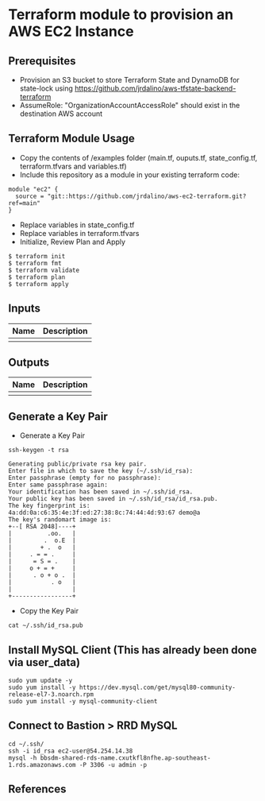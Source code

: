 # Terraform module to provision an AWS EC2 Instance

## Prerequisites
- Provision an S3 bucket to store Terraform State and DynamoDB for state-lock using https://github.com/jrdalino/aws-tfstate-backend-terraform
- AssumeRole: "OrganizationAccountAccessRole" should exist in the destination AWS account

## Terraform Module Usage
- Copy the contents of /examples folder (main.tf, ouputs.tf, state_config.tf, terraform.tfvars and variables.tf)
- Include this repository as a module in your existing terraform code:
```
module "ec2" {
  source = "git::https://github.com/jrdalino/aws-ec2-terraform.git?ref=main"
}
```
- Replace variables in state_config.tf
- Replace variables in terraform.tfvars
- Initialize, Review Plan and Apply
```
$ terraform init
$ terraform fmt
$ terraform validate
$ terraform plan
$ terraform apply
```

## Inputs
| Name | Description |
|------|-------------|
| | |

## Outputs
| Name | Description |
|------|-------------|
| | |

## Generate a Key Pair
- Generate a Key Pair
```
ssh-keygen -t rsa
```
```
Generating public/private rsa key pair.
Enter file in which to save the key (~/.ssh/id_rsa): 
Enter passphrase (empty for no passphrase): 
Enter same passphrase again: 
Your identification has been saved in ~/.ssh/id_rsa.
Your public key has been saved in ~/.ssh/id_rsa/id_rsa.pub.
The key fingerprint is:
4a:dd:0a:c6:35:4e:3f:ed:27:38:8c:74:44:4d:93:67 demo@a
The key's randomart image is:
+--[ RSA 2048]----+
|          .oo.   |
|         .  o.E  |
|        + .  o   |
|     . = = .     |
|      = S = .    |
|     o + = +     |
|      . o + o .  |
|           . o   |
|                 |
+-----------------+
```
- Copy the Key Pair
```
cat ~/.ssh/id_rsa.pub
```

## Install MySQL Client (This has already been done via user_data)
```
sudo yum update -y
sudo yum install -y https://dev.mysql.com/get/mysql80-community-release-el7-3.noarch.rpm
sudo yum install -y mysql-community-client
```

## Connect to Bastion > RRD MySQL
```
cd ~/.ssh/
ssh -i id_rsa ec2-user@54.254.14.38
mysql -h bbsdm-shared-rds-name.cxutkfl8nfhe.ap-southeast-1.rds.amazonaws.com -P 3306 -u admin -p
```

## References